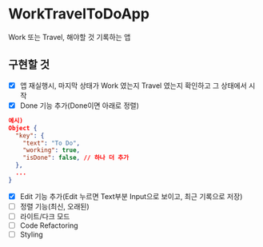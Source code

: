 # WorkTravelToDoApp

Work 또는 Travel, 해야할 것 기록하는 앱

## 구현할 것

- [x] 앱 재실행시, 마지막 상태가 Work 였는지 Travel 였는지 확인하고 그 상태에서 시작
- [x] Done 기능 추가(Done이면 아래로 정렬)

```json
예시)
Object {
  "key": {
    "text": "To Do",
    "working": true,
    "isDone": false, // 하나 더 추가
  },
  ...
}
```

- [x] Edit 기능 추가(Edit 누르면 Text부분 Input으로 보이고, 최근 기록으로 저장)
- [ ] 정렬 기능(최신, 오래된)
- [ ] 라이트/다크 모드
- [ ] Code Refactoring
- [ ] Styling
